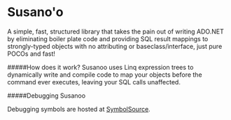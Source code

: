 Susano'o
====
A simple, fast, structured library that takes the pain out of writing ADO.NET by eliminating boiler plate code and providing SQL result mappings to strongly-typed objects with no attributing or baseclass/interface, just pure POCOs and fast! 

#####How does it work?
Susanoo uses Linq expression trees to dynamically write and compile code to map your objects before the command ever executes, leaving your SQL calls unaffected.

#####Debugging Susanoo

Debugging symbols are hosted at [SymbolSource](http://www.symbolsource.org/MyGet/Metadata/susanoo/Project/Susanoo.Core).
